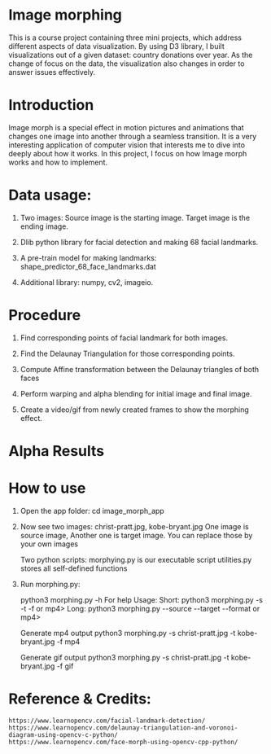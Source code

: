 # Image morphing

This is a course project containing three mini projects, which address different aspects of data visualization. By using D3 library, I built visualizations out of a given dataset: country donations over year. As the change of focus on the data, the visualization also changes in order to answer issues effectively.  



# Introduction

Image morph is a special effect in motion pictures and animations that changes one image into another through a seamless transition. It is a very interesting application of computer vision that interests me to dive into deeply about how it works. In this project, I focus on how Image morph works and how to implement.

# Data usage:

1. Two images: Source image is the starting image. Target image is the ending image.

2. Dlib python library for facial detection and making 68 facial landmarks.

3. A pre-train model for making landmarks: shape_predictor_68_face_landmarks.dat

4. Additional library: numpy, cv2, imageio.

# Procedure


1. Find corresponding points of facial landmark for both images.

2. Find the Delaunay Triangulation for those corresponding points.

3. Compute Affine transformation between the Delaunay triangles of both faces

4. Perform warping and alpha blending for initial image and final image.

5. Create a video/gif from newly created frames to show the morphing effect.


# Alpha Results



# How to use

1. Open the app folder: 
	cd image_morph_app

2. Now see two images: christ-pratt.jpg, kobe-bryant.jpg 
   One image is source image, Another one is target image. You can replace those by your own images

   Two python scripts:
   	morphying.py is our executable script
   	utilities.py stores all self-defined functions

3. Run morphing.py:

	python3 morphing.py -h    For help
	Usage:
	Short: python3 morphing.py -s <image1> -t <image2> -f <gif> or mp4>
	Long: python3 morphing.py --source <image1> --target <image2> --format <gif> or mp4>


	Generate mp4 output
	python3 morphing.py -s christ-pratt.jpg -t kobe-bryant.jpg -f mp4

	Generate gif output
	python3 morphing.py -s christ-pratt.jpg -t kobe-bryant.jpg -f gif


# Reference & Credits:
	https://www.learnopencv.com/facial-landmark-detection/
	https://www.learnopencv.com/delaunay-triangulation-and-voronoi-diagram-using-opencv-c-python/
	https://www.learnopencv.com/face-morph-using-opencv-cpp-python/
